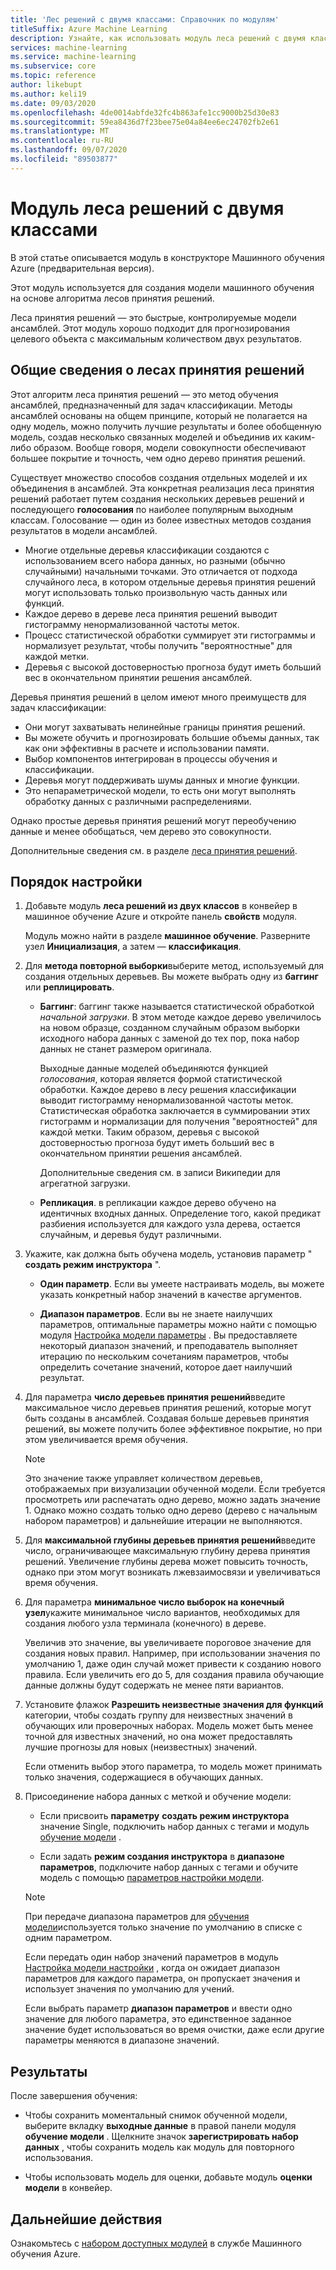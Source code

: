 ```yaml
---
title: 'Лес решений с двумя классами: Справочник по модулям'
titleSuffix: Azure Machine Learning
description: Узнайте, как использовать модуль леса решений с двумя классами в Машинное обучение Azure для создания модели машинного обучения на основе алгоритма лесов принятия решений.
services: machine-learning
ms.service: machine-learning
ms.subservice: core
ms.topic: reference
author: likebupt
ms.author: keli19
ms.date: 09/03/2020
ms.openlocfilehash: 4de0014abfde32fc4b863afe1cc9000b25d30e83
ms.sourcegitcommit: 59ea8436d7f23bee75e04a84ee6ec24702fb2e61
ms.translationtype: MT
ms.contentlocale: ru-RU
ms.lasthandoff: 09/07/2020
ms.locfileid: "89503877"
---
```

# <a name="two-class-decision-forest-module"></a>Модуль леса решений с двумя классами

В этой статье описывается модуль в конструкторе Машинного обучения Azure (предварительная версия).

Этот модуль используется для создания модели машинного обучения на основе алгоритма лесов принятия решений.  

Леса принятия решений — это быстрые, контролируемые модели ансамблей. Этот модуль хорошо подходит для прогнозирования целевого объекта с максимальным количеством двух результатов. 

## <a name="understanding-decision-forests"></a>Общие сведения о лесах принятия решений

Этот алгоритм леса принятия решений — это метод обучения ансамблей, предназначенный для задач классификации. Методы ансамблей основаны на общем принципе, который не полагается на одну модель, можно получить лучшие результаты и более обобщенную модель, создав несколько связанных моделей и объединив их каким-либо образом. Вообще говоря, модели совокупности обеспечивают большее покрытие и точность, чем одно дерево принятия решений. 

Существует множество способов создания отдельных моделей и их объединения в ансамблей. Эта конкретная реализация леса принятия решений работает путем создания нескольких деревьев решений и последующего **голосования** по наиболее популярным выходным классам. Голосование — один из более известных методов создания результатов в модели ансамблей. 

+ Многие отдельные деревья классификации создаются с использованием всего набора данных, но разными (обычно случайными) начальными точками. Это отличается от подхода случайного леса, в котором отдельные деревья принятия решений могут использовать только произвольную часть данных или функций.
+ Каждое дерево в дереве леса принятия решений выводит гистограмму ненормализованной частоты меток. 
+ Процесс статистической обработки суммирует эти гистограммы и нормализует результат, чтобы получить "вероятностные" для каждой метки. 
+ Деревья с высокой достоверностью прогноза будут иметь больший вес в окончательном принятии решения ансамблей.

Деревья принятия решений в целом имеют много преимуществ для задач классификации:
  
- Они могут захватывать нелинейные границы принятия решений.
- Вы можете обучить и прогнозировать большие объемы данных, так как они эффективны в расчете и использовании памяти.
- Выбор компонентов интегрирован в процессы обучения и классификации.  
- Деревья могут поддерживать шумы данных и многие функции.  
- Это непараметрической модели, то есть они могут выполнять обработку данных с различными распределениями. 

Однако простые деревья принятия решений могут переобучению данные и менее обобщаться, чем дерево это совокупности.

Дополнительные сведения см. в разделе [леса принятия решений](https://go.microsoft.com/fwlink/?LinkId=403677).  

## <a name="how-to-configure"></a>Порядок настройки
  
1.  Добавьте модуль **леса решений из двух классов** в конвейер в машинное обучение Azure и откройте панель **свойств** модуля. 

    Модуль можно найти в разделе **машинное обучение**. Разверните узел **Инициализация**, а затем — **классификация**.  
  
2.  Для **метода повторной выборки**выберите метод, используемый для создания отдельных деревьев.  Вы можете выбрать одну из **баггинг** или **реплицировать**.  
  
    -   **Баггинг**: баггинг также называется статистической обработкой *начальной загрузки*. В этом методе каждое дерево увеличилось на новом образце, созданном случайным образом выборки исходного набора данных с заменой до тех пор, пока набор данных не станет размером оригинала.  
  
         Выходные данные моделей объединяются функцией *голосования*, которая является формой статистической обработки. Каждое дерево в лесу решения классификации выводит гистограмму ненормализованной частоты меток. Статистическая обработка заключается в суммировании этих гистограмм и нормализации для получения "вероятностей" для каждой метки. Таким образом, деревья с высокой достоверностью прогноза будут иметь больший вес в окончательном принятии решения ансамблей.  
  
         Дополнительные сведения см. в записи Википедии для агрегатной загрузки.  
  
    -   **Репликация**. в репликации каждое дерево обучено на идентичных входных данных. Определение того, какой предикат разбиения используется для каждого узла дерева, остается случайным, и деревья будут различными.   
  
3.  Укажите, как должна быть обучена модель, установив параметр " **создать режим инструктора** ".  
  
    -   **Один параметр**. Если вы умеете настраивать модель, вы можете указать конкретный набор значений в качестве аргументов.

    -   **Диапазон параметров**. Если вы не знаете наилучших параметров, оптимальные параметры можно найти с помощью модуля [Настройка модели параметры](tune-model-hyperparameters.md) . Вы предоставляете некоторый диапазон значений, и преподаватель выполняет итерацию по нескольким сочетаниям параметров, чтобы определить сочетание значений, которое дает наилучший результат.
  
4.  Для параметра **число деревьев принятия решений**введите максимальное число деревьев принятия решений, которые могут быть созданы в ансамблей. Создавая больше деревьев принятия решений, вы можете получить более эффективное покрытие, но при этом увеличивается время обучения.  
  
    > [!NOTE]
    >  Это значение также управляет количеством деревьев, отображаемых при визуализации обученной модели. Если требуется просмотреть или распечатать одно дерево, можно задать значение 1. Однако можно создать только одно дерево (дерево с начальным набором параметров) и дальнейшие итерации не выполняются.
  
5.  Для **максимальной глубины деревьев принятия решений**введите число, ограничивающее максимальную глубину дерева принятия решений. Увеличение глубины дерева может повысить точность, однако при этом могут возникать лжевзаимосвязи и увеличиваться время обучения.
  
  
7.  Для параметра **минимальное число выборок на конечный узел**укажите минимальное число вариантов, необходимых для создания любого узла терминала (конечного) в дереве.
  
     Увеличив это значение, вы увеличиваете пороговое значение для создания новых правил. Например, при использовании значения по умолчанию 1, даже один случай может привести к созданию нового правила. Если увеличить его до 5, для создания правила обучающие данные должны будут содержать не менее пяти вариантов.  
  
8.  Установите флажок **Разрешить неизвестные значения для функций** категории, чтобы создать группу для неизвестных значений в обучающих или проверочных наборах. Модель может быть менее точной для известных значений, но она может предоставлять лучшие прогнозы для новых (неизвестных) значений. 

     Если отменить выбор этого параметра, то модель может принимать только значения, содержащиеся в обучающих данных.
  
9. Присоединение набора данных с меткой и обучение модели:

    + Если присвоить **параметру** **создать режим инструктора** значение Single, подключить набор данных с тегами и модуль [обучение модели](train-model.md) .  
  
    + Если задать **режим создания инструктора** в **диапазоне параметров**, подключите набор данных с тегами и обучите модель с помощью [параметров настройки модели](tune-model-hyperparameters.md).  
  
    > [!NOTE]
    > 
    > При передаче диапазона параметров для [обучения модели](train-model.md)используется только значение по умолчанию в списке с одним параметром.  
    > 
    > Если передать один набор значений параметров в модуль [Настройка модели настройки](tune-model-hyperparameters.md) , когда он ожидает диапазон параметров для каждого параметра, он пропускает значения и использует значения по умолчанию для учений.  
    > 
    > Если выбрать параметр **диапазон параметров** и ввести одно значение для любого параметра, это единственное заданное значение будет использоваться во время очистки, даже если другие параметры меняются в диапазоне значений.  
    
## <a name="results"></a>Результаты

После завершения обучения:

+ Чтобы сохранить моментальный снимок обученной модели, выберите вкладку **выходные данные** в правой панели модуля **обучение модели** . Щелкните значок **зарегистрировать набор данных** , чтобы сохранить модель как модуль для повторного использования.

+ Чтобы использовать модель для оценки, добавьте модуль **оценки модели** в конвейер.

## <a name="next-steps"></a>Дальнейшие действия

Ознакомьтесь с [набором доступных модулей](module-reference.md) в службе Машинного обучения Azure. 
